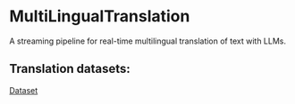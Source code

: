 # MultiLingualTranslation
A streaming pipeline for real-time multilingual translation of text with LLMs.

## Translation datasets:
[Dataset](https://metatext.io/datasets-list/translation-task)
